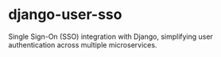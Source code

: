 # django-user-sso
Single Sign-On (SSO) integration with Django, simplifying user authentication across multiple microservices.
